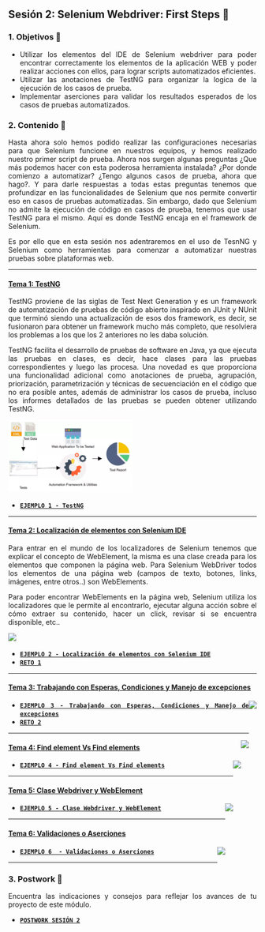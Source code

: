 ## Sesión 2: Selenium Webdriver: First Steps 🤖

<div style="text-align: justify;">

### 1. Objetivos :dart: 

- Utilizar los elementos del IDE de Selenium webdriver para poder encontrar correctamente los elementos de la aplicación WEB y  poder realizar acciones con ellos,  para lograr scripts automatizados eficientes.
- Utilizar las anotaciones de TestNG para organizar la logica de la ejecución de los casos de prueba.
- Implementar aserciones para validar los resultados esperados de los casos de pruebas automatizados.

### 2. Contenido :blue_book:

Hasta ahora solo hemos podido realizar las configuraciones necesarias para que Selenium funcione en nuestros equipos, y hemos realizado nuestro primer script de prueba. Ahora nos surgen algunas preguntas ¿Que más podemos hacer con esta poderosa herramienta instalada? ¿Por donde comienzo a automatizar? ¿Tengo algunos casos de prueba, ahora que hago?. Y para darle respuestas a todas estas preguntas tenemos que profundizar en las funcionalidades de Selenium que nos permite convertir eso en casos de pruebas automatizadas. Sin embargo, dado que Selenium no admite la ejecución de código en casos de prueba, tenemos que usar TestNG para el mismo. Aquí es donde TestNG encaja en el framework de Selenium. 

Es por ello que en esta sesión nos adentraremos en el uso de TesnNG y Selenium como herramientas para comenzar a automatizar nuestras pruebas sobre plataformas web.  

---

#### <ins>Tema 1: TestNG</ins>

TestNG proviene de las siglas de Test Next Generation y es un framework de automatización de pruebas de código abierto inspirado en JUnit y NUnit que terminó siendo una actualización de esos dos framework, es decir, se fusionaron para obtener un framework mucho más completo, que resolviera los problemas a los que los 2 anteriores no les daba solución.

TestNG facilita el desarrollo de pruebas de software en Java, ya que ejecuta las pruebas en clases, es decir, hace clases para las pruebas correspondientes y luego las procesa. Una novedad es que proporciona una funcionalidad adicional como anotaciones de prueba, agrupación, priorización, parametrización y técnicas de secuenciación en el código que no era posible antes, además de administrar los casos de prueba, incluso los informes detallados de las pruebas se pueden obtener utilizando TestNG. 

<img src="images/testng.png" width="50%"> 

- [**`EJEMPLO 1 - TestNG`**](./Ejemplo-01)

---

#### <ins>Tema 2: Localización de elementos con Selenium IDE</ins>

Para entrar en el mundo de los localizadores de Selenium tenemos que explicar el concepto de WebElement, la misma es una clase creada para los elementos que componen la página web. Para Selenium WebDriver todos los elementos de una página web (campos de texto, botones, links, imágenes, entre otros..) son WebElements.

Para poder encontrar WebElements en la página web, Selenium utiliza los localizadores que le permite al encontrarlo, ejecutar alguna acción sobre el cómo extraer su contenido, hacer un click, revisar si se encuentra disponible, etc..

<img src="images/webelement.jpg" awidth="50%"> 

- [**`EJEMPLO 2 - Localización de elementos con Selenium IDE`**](./Ejemplo-02)
- [**`RETO 1`**](./Reto-01)
---



#### <ins>Tema 3: Trabajando con Esperas, Condiciones y Manejo de excepciones</ins>



<img src="images/emulator.jpg" align="right" height="90"> 

- [**`EJEMPLO 3 - Trabajando con Esperas, Condiciones y Manejo de excepciones`**](./Ejemplo-03)
- [**`RETO 2`**](./Reto-02)
---

<img src="images/chaomi.png" align="right" height="110"> 

#### <ins>Tema 4: Find element Vs Find elements</ins>



<img src="images/emulator.jpg" align="right" height="90"> 

- [**`EJEMPLO 4 - Find element Vs Find elements`**](./Ejemplo-04)

---

#### <ins>Tema 5: Clase Webdriver y WebElement</ins>


<img src="images/emulator.jpg" align="right" height="90"> 

- [**`EJEMPLO 5 - Clase Webdriver y WebElement`**](./Ejemplo-05)

---

#### <ins>Tema 6: Validaciones o Aserciones</ins>


<img src="images/emulator.jpg" align="right" height="90"> 

- [**`EJEMPLO 6  - Validaciones o Aserciones`**](./Ejemplo-06)

---

### 3. Postwork :memo:

Encuentra las indicaciones y consejos para reflejar los avances de tu proyecto de este módulo.

- [**`POSTWORK SESIÓN 2`**](./Postwork/)

<br/>


</div>





